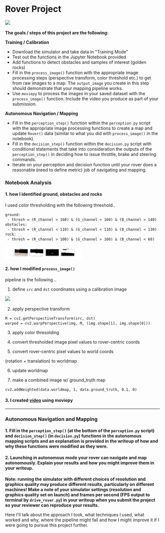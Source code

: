 # Rover Project

<img src="./misc/rover_image.jpg" width="250">

**The goals / steps of this project are the following:**  

**Training / Calibration**  

* Download the simulator and take data in "Training Mode"
* Test out the functions in the Jupyter Notebook provided
* Add functions to detect obstacles and samples of interest (golden rocks)
* Fill in the `process_image()` function with the appropriate image processing steps (perspective transform, color threshold etc.) to get from raw images to a map.  The `output_image` you create in this step should demonstrate that your mapping pipeline works.
* Use `moviepy` to process the images in your saved dataset with the `process_image()` function.  Include the video you produce as part of your submission.

**Autonomous Navigation / Mapping**

* Fill in the `perception_step()` function within the `perception.py` script with the appropriate image processing functions to create a map and update `Rover()` data (similar to what you did with `process_image()` in the notebook).
* Fill in the `decision_step()` function within the `decision.py` script with conditional statements that take into consideration the outputs of the `perception_step()` in deciding how to issue throttle, brake and steering commands.
* Iterate on your perception and decision function until your rover does a reasonable (need to define metric) job of navigating and mapping.  

### Notebook Analysis

#### 1. how I identified ground, obstacles and rocks

I used color thresholding with the following threshold..

```
ground:
 - thresh = (R_channel > 160) & (G_channel > 160) & (B_channel > 140)
obstacles:
 - thresh = (R_channel < 110) & (G_channel < 110) & (B_channel < 130)
rock:
 - thresh = (R_channel > 100) & (G_channel > 100) & (B_channel < 60)
```

<img src="./output/warped_threshed.jpg" width="250">

#### 2. how I modified `process_image()`

pipeline is the following ..

1. define `src` and `dst` coordinates using a calibration image

<img src="./calibration_images/example_grid1.jpg" width="1000">

2. apply perspective transform

```
M = cv2.getPerspectiveTransform(src, dst)
warped = cv2.warpPerspective(img, M, (img.shape[1], img.shape[0]))
```

3. apply color thresolding

4. convert thresholded image pixel values to rover-centric coords

5. convert rover-centric pixel values to world coords

(rotation + translation) to worldmap

6. update worldmap

7. make a combined image w/ ground_truth map

```
cv2.addWeighted(data.worldmap, 1, data.ground_truth, 0.1, 0)
```

#### 3. I created [video]('./output/test_mapping.mp4') using moviepy

---

### Autonomous Navigation and Mapping

#### 1. Fill in the `perception_step()` (at the bottom of the `perception.py` script) and `decision_step()` (in `decision.py`) functions in the autonomous mapping scripts and an explanation is provided in the writeup of how and why these functions were modified as they were.


#### 2. Launching in autonomous mode your rover can navigate and map autonomously.  Explain your results and how you might improve them in your writeup.  

**Note: running the simulator with different choices of resolution and graphics quality may produce different results, particularly on different machines!  Make a note of your simulator settings (resolution and graphics quality set on launch) and frames per second (FPS output to terminal by `drive_rover.py`) in your writeup when you submit the project so your reviewer can reproduce your results.**

Here I'll talk about the approach I took, what techniques I used, what worked and why, where the pipeline might fail and how I might improve it if I were going to pursue this project further.  
